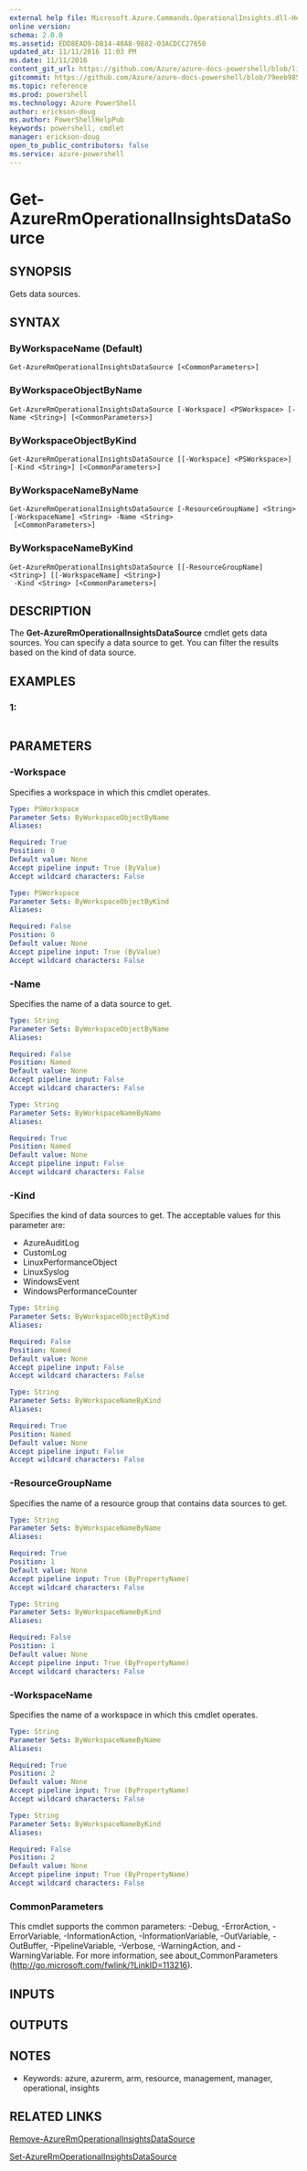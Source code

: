 ```yaml
---
external help file: Microsoft.Azure.Commands.OperationalInsights.dll-Help.xml
online version: 
schema: 2.0.0
ms.assetid: EDD8EAD9-DB14-48A8-9882-03ACDCC27650
updated_at: 11/11/2016 11:03 PM
ms.date: 11/11/2016
content_git_url: https://github.com/Azure/azure-docs-powershell/blob/live/azureps-cmdlets-docs/ResourceManager/AzureRM.OperationalInsights/v2.2.0/Get-AzureRmOperationalInsightsDataSource.md
gitcommit: https://github.com/Azure/azure-docs-powershell/blob/79eeb985ea480979357fb4695832a0c3d29a48bf/azureps-cmdlets-docs/ResourceManager/AzureRM.OperationalInsights/v2.2.0/Get-AzureRmOperationalInsightsDataSource.md
ms.topic: reference
ms.prod: powershell
ms.technology: Azure PowerShell
author: erickson-doug
ms.author: PowerShellHelpPub
keywords: powershell, cmdlet
manager: erickson-doug
open_to_public_contributors: false
ms.service: azure-powershell
---
```


# Get-AzureRmOperationalInsightsDataSource

## SYNOPSIS
Gets data sources.

## SYNTAX

### ByWorkspaceName (Default)
```
Get-AzureRmOperationalInsightsDataSource [<CommonParameters>]
```

### ByWorkspaceObjectByName
```
Get-AzureRmOperationalInsightsDataSource [-Workspace] <PSWorkspace> [-Name <String>] [<CommonParameters>]
```

### ByWorkspaceObjectByKind
```
Get-AzureRmOperationalInsightsDataSource [[-Workspace] <PSWorkspace>] [-Kind <String>] [<CommonParameters>]
```

### ByWorkspaceNameByName
```
Get-AzureRmOperationalInsightsDataSource [-ResourceGroupName] <String> [-WorkspaceName] <String> -Name <String>
 [<CommonParameters>]
```

### ByWorkspaceNameByKind
```
Get-AzureRmOperationalInsightsDataSource [[-ResourceGroupName] <String>] [[-WorkspaceName] <String>]
 -Kind <String> [<CommonParameters>]
```

## DESCRIPTION
The **Get-AzureRmOperationalInsightsDataSource** cmdlet gets data sources.
You can specify a data source to get.
You can filter the results based on the kind of data source.

## EXAMPLES

### 1:
```

```

## PARAMETERS

### -Workspace
Specifies a workspace in which this cmdlet operates.

```yaml
Type: PSWorkspace
Parameter Sets: ByWorkspaceObjectByName
Aliases: 

Required: True
Position: 0
Default value: None
Accept pipeline input: True (ByValue)
Accept wildcard characters: False
```

```yaml
Type: PSWorkspace
Parameter Sets: ByWorkspaceObjectByKind
Aliases: 

Required: False
Position: 0
Default value: None
Accept pipeline input: True (ByValue)
Accept wildcard characters: False
```

### -Name
Specifies the name of a data source to get.

```yaml
Type: String
Parameter Sets: ByWorkspaceObjectByName
Aliases: 

Required: False
Position: Named
Default value: None
Accept pipeline input: False
Accept wildcard characters: False
```

```yaml
Type: String
Parameter Sets: ByWorkspaceNameByName
Aliases: 

Required: True
Position: Named
Default value: None
Accept pipeline input: False
Accept wildcard characters: False
```

### -Kind
Specifies the kind of data sources to get.
The acceptable values for this parameter are:

- AzureAuditLog 
- CustomLog 
- LinuxPerformanceObject 
- LinuxSyslog 
- WindowsEvent 
- WindowsPerformanceCounter

```yaml
Type: String
Parameter Sets: ByWorkspaceObjectByKind
Aliases: 

Required: False
Position: Named
Default value: None
Accept pipeline input: False
Accept wildcard characters: False
```

```yaml
Type: String
Parameter Sets: ByWorkspaceNameByKind
Aliases: 

Required: True
Position: Named
Default value: None
Accept pipeline input: False
Accept wildcard characters: False
```

### -ResourceGroupName
Specifies the name of a resource group that contains data sources to get.

```yaml
Type: String
Parameter Sets: ByWorkspaceNameByName
Aliases: 

Required: True
Position: 1
Default value: None
Accept pipeline input: True (ByPropertyName)
Accept wildcard characters: False
```

```yaml
Type: String
Parameter Sets: ByWorkspaceNameByKind
Aliases: 

Required: False
Position: 1
Default value: None
Accept pipeline input: True (ByPropertyName)
Accept wildcard characters: False
```

### -WorkspaceName
Specifies the name of a workspace in which this cmdlet operates.

```yaml
Type: String
Parameter Sets: ByWorkspaceNameByName
Aliases: 

Required: True
Position: 2
Default value: None
Accept pipeline input: True (ByPropertyName)
Accept wildcard characters: False
```

```yaml
Type: String
Parameter Sets: ByWorkspaceNameByKind
Aliases: 

Required: False
Position: 2
Default value: None
Accept pipeline input: True (ByPropertyName)
Accept wildcard characters: False
```

### CommonParameters
This cmdlet supports the common parameters: -Debug, -ErrorAction, -ErrorVariable, -InformationAction, -InformationVariable, -OutVariable, -OutBuffer, -PipelineVariable, -Verbose, -WarningAction, and -WarningVariable. For more information, see about_CommonParameters (http://go.microsoft.com/fwlink/?LinkID=113216).

## INPUTS

## OUTPUTS

## NOTES
* Keywords: azure, azurerm, arm, resource, management, manager, operational, insights

## RELATED LINKS

[Remove-AzureRmOperationalInsightsDataSource](xref:ResourceManager/AzureRM.OperationalInsights/v2.2.0/Remove-AzureRmOperationalInsightsDataSource.md)

[Set-AzureRmOperationalInsightsDataSource](xref:ResourceManager/AzureRM.OperationalInsights/v2.2.0/Set-AzureRmOperationalInsightsDataSource.md)


